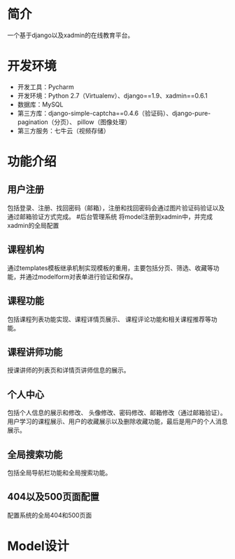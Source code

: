 # 简介
一个基于django以及xadmin的在线教育平台。
# 开发环境
- 开发工具：Pycharm
- 开发环境：Python 2.7（Virtualenv）、django==1.9、xadmin==0.6.1
- 数据库：MySQL
- 第三方库：django-simple-captcha==0.4.6（验证码）、django-pure-pagination（分页）、 pillow（图像处理）
- 第三方服务：七牛云（视频存储）
# 功能介绍
## 用户注册
包括登录、注册、找回密码（邮箱），注册和找回密码会通过图片验证码验证以及通过邮箱验证方式完成。
#后台管理系统
将model注册到xadmin中，并完成xadmin的全局配置
## 课程机构
通过templates模板继承机制实现模板的重用，主要包括分页、筛选、收藏等功能，并通过modelform对表单进行验证和保存。
## 课程功能
包括课程列表功能实现、课程详情页展示、 课程评论功能和相关课程推荐等功能。
## 课程讲师功能
授课讲师的列表页和详情页讲师信息的展示。
## 个人中心
包括个人信息的展示和修改、 头像修改、密码修改、邮箱修改（通过邮箱验证）。用户学习的课程展示、用户的收藏展示以及删除收藏功能，最后是用户的个人消息展示。
## 全局搜索功能
包括全局导航栏功能和全局搜索功能。 
## 404以及500页面配置
配置系统的全局404和500页面
# Model设计

